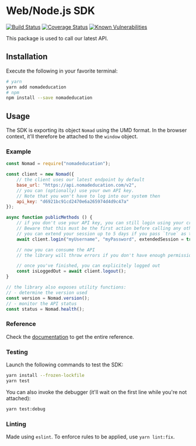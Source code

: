 # Web/Node.js SDK
[![Build Status](https://travis-ci.com/nomadeducation/nomadeducation-sdk-js.svg?branch=master)](https://travis-ci.com/nomadeducation/nomadeducation-sdk-js)
[![Coverage Status](https://coveralls.io/repos/github/nomadeducation/nomadeducation-sdk-js/badge.svg?branch=master)](https://coveralls.io/github/nomadeducation/nomadeducation-sdk-js?branch=master)
[![Known Vulnerabilities](https://snyk.io/test/github/nomadeducation/nomadeducation-sdk-js/badge.svg?targetFile=package.json)](https://snyk.io/test/github/nomadeducation/nomadeducation-sdk-js?targetFile=package.json)

This package is used to call our latest API.

## Installation

Execute the following in your favorite terminal:
```bash
# yarn
yarn add nomadeducation
# npm
npm install --save nomadeducation
```

## Usage

The SDK is exporting its object `Nomad` using the UMD format. In the browser context, it'll therefore be attached to the `window` object.

### Example

```js
const Nomad = require("nomadeducation");

const client = new Nomad({
    // the client uses our latest endpoint by default
    base_url: "https://api.nomadeducation.com/v2",
    // you can (optionally) use your own API key.
    // Note that you won't have to log into our system then
    api_key: "d6921bc91cd2470e6a265974d4d9c47a"
});

async function publicMethods () {
    // if you don't use your API key, you can still login using your credentials
    // Beware that this must be the first action before calling any other methods
    // you can extend your session up to 5 days if you pass `true` as the third parameter
    await client.login("myUsername", "myPassword", extendedSession = true);

    // now you can consume the API
    // the library will throw errors if you don't have enough permissions

    // once you've finished, you can explicitely logged out
    const isLoggedOut = await client.logout();
}

// the library also exposes utility functions:
// - determine the version used
const version = Nomad.version();
// - monitor the API status
const status = Nomad.health();
```

### Reference

Check the [documentation](https://docs.nomadeducation.com/?language=JavaScript) to get the entire reference.

### Testing

Launch the following commands to test the SDK:
```bash
yarn install --frozen-lockfile
yarn test
```

You can also invoke the debugger (it'll wait on the first line while you're not attached):
```bash
yarn test:debug
```

### Linting

Made using `eslint`. To enforce rules to be applied, use `yarn lint:fix`.
